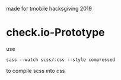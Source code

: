 made for tmobile hacksgiving 2019

# check.io-Prototype



use

``` sass --watch scss/:css --style compressed ```

to compile scss into css
